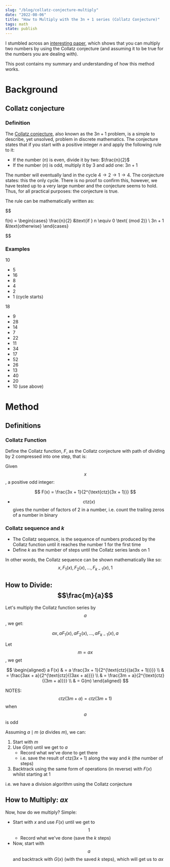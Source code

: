 ```yaml
---
slug: "/blog/collatz-conjecture-multiply"
date: "2022-08-06"
title: "How to Multiply with the 3n + 1 series (Collatz Conjecture)"
tags: math
state: publish
---
```


I stumbled across an [interesting paper](https://link.springer.com/article/10.1007/s00224-020-09986-5), which shows that you can multiply two numbers by using the Collatz conjecture (and assuming it to be true for the numbers you are dealing with).

This post contains my summary and understanding of how this method works.

# Background

## Collatz conjecture
### Definition
The [Collatz conjecture](https://en.wikipedia.org/wiki/Collatz_conjecture), also known as the $3n + 1$ problem, is a simple to describe, yet unsolved, problem in discrete mathematics. The conjecture states that if you start with a positive integer $n$ and apply the following rule to it:

- If the number ($n$) is even, divide it by two: $\frac{n}{2}$
- If the number ($n$) is odd, multiply it by 3 and add one: $3n + 1$

The number will eventually land in the cycle $4 \rightarrow 2 \rightarrow 1 \rightarrow 4$. The conjecture states: this the only cycle. There is no proof to confirm this, however, we have tested up to a very large number and the conjecture seems to hold. Thus, for all practical purposes: the conjecture is true.

The rule can be mathematically written as:

$$

f(n) = 
\begin{cases}
    \frac{n}{2} &\text{if } n \equiv 0 \text{ (mod 2)} \\
    3n + 1 &\text{otherwise}
\end{cases}

$$

### Examples

$10$
- $5$
- $16$
- $8$
- $4$
- $2$
- $1$ (cycle starts)


$18$
- $9$
- $28$
- $14$
- $7$
- $22$
- $11$
- $34$
- $17$
- $52$
- $26$
- $13$
- $40$
- $20$
- $10$ (use above)

# Method

## Definitions

### Collatz Function
Define the Collatz function, $F$, as the Collatz conjecture with path of dividing by 2 compressed into one step, that is:

Given $$x$$, a positive odd integer:

$$
    F(x) = \frac{3x + 1}{2^{\text{ctz}(3x + 1)}}
$$

- $$\text{ctz}(x)$$ gives the number of factors of 2 in a number, i.e. count the
  trailing zeros of a number in binary

### Collatz sequence and $k$

- The Collatz sequence, is the sequence of numbers produced by the Collatz
  function until it reaches the number $1$ for the first time
- Define $k$ as the number of steps until the Collatz series lands on $1$

In other words, the Collatz sequence can be shown mathematically like so:
$$
    x, F_1(x), F_2(x), ..., F_{k-1}(x), 1
$$

## How to Divide: $$\frac{m}{a}$$

Let's multiply the Collatz function series by $$a$$, we get:

$$
    ax, aF_1(x), aF_2(x), ..., aF_{k-1}(x), a
$$

Let $$m = ax$$, we get

$$
    \begin{aligned}
    a F(x) & = a \frac{3x + 1}{2^{\text{ctz}{(a(3x + 1))}}} \\
           & = \frac{3ax + a}{2^{\text{ctz}{(3ax + a)}}} \\
           & = \frac{3m + a}{2^{\text{ctz}{(3m + a)}}} \\
           & = G(m)
    \end{aligned}
$$

NOTES: $$ctz(3m+a) = ctz(3m+1)$$ when $$a$$ is odd


Assuming $a \mid m$ ($a$ divides $m$), we can:

1. Start with $m$
2. Use $G(m)$ until we get to $a$
    - Record what we've done to get there
    - i.e. save the result of $\text{ctz}(3x + 1)$ along the way and $k$
      (the number of steps)
4. Backtrack using the same form of operations (in reverse) with $F(x)$ whilst
   starting at $1$

i.e. we have a division algorithm using the Collatz conjecture

## How to Multiply: $ax$

Now, how do we multiply? Simple: 

- Start with $x$ and use $F(x)$ until we get to $$1$$
    - Record what we've done (save the $k$ steps)
- Now, start with $$a$$ and backtrack with $G(x)$ (with the saved $k$ steps),
  which will get us to $ax$
